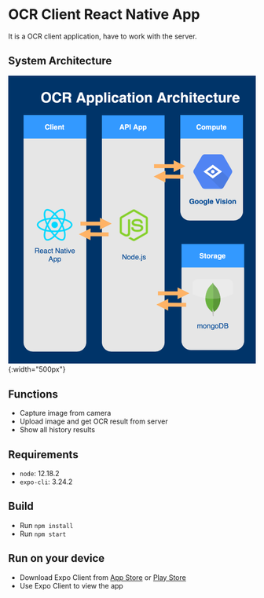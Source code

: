 # OCR Client React Native App

It is a OCR client application, have to work with the server.

## System Architecture

![System Architecture](SystemArchitecture.png){:width="500px"}

## Functions

- Capture image from camera
- Upload image and get OCR result from server
- Show all history results

## Requirements

- `node`: 12.18.2
- `expo-cli`: 3.24.2

## Build

- Run `npm install`
- Run `npm start`

## Run on your device

- Download Expo Client from [App Store](https://apps.apple.com/us/app/expo-client/id982107779) or [Play Store](https://play.google.com/store/apps/details?id=host.exp.exponent)
- Use Expo Client to view the app
